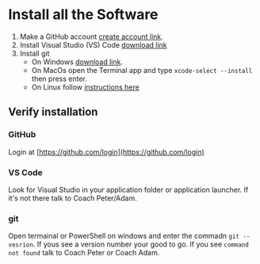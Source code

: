 # Install all the Software

1. Make a GitHub account [create account link](https://github.com/join?ref_cta=Sign+up&ref_loc=header+logged+out&ref_page=%2F&source=header-home).
2. Install Visual Studio (VS) Code [download link](https://code.visualstudio.com/download)
3. Install git 
   *  On Windows [download link](https://git-scm.com/download/win).
   *  On MacOs open the Terminal app and type `xcode-select --install` then press enter.
   *  On Linux follow [instructions here](https://git-scm.com/book/en/v2/Getting-Started-Installing-Git)

## Verify installation

### GitHub

Login at [https://github.com/login](https://github.com/login)

### VS Code

Look for Visual Studio in your application folder or application launcher. If
it's not there talk to Coach Peter/Adam.

### git

Open termainal or PowerShell on windows and enter the commadn `git --vesrion`.
If yous see a version number your good to go. If you see `command not found`
talk to Coach Peter or Coach Adam.
